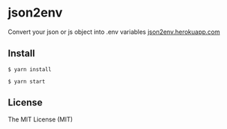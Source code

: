 # json2env
Convert your json or js object into .env variables [json2env.herokuapp.com](https://json2env.herokuapp.com/)

## Install

    $ yarn install

    $ yarn start
     
## License
The MIT License (MIT)
